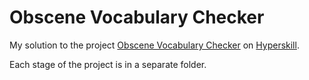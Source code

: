 # Obscene Vocabulary Checker

My solution to the project [Obscene Vocabulary Checker](https://hyperskill.org/projects/201) on [Hyperskill](https://hyperskill.org).

Each stage of the project is in a separate folder.
